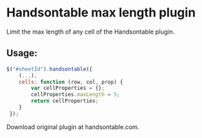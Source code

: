 Handsontable max length plugin
==============================

Limit the max length of any cell of the Handsontable plugin.

Usage:
------
```javascript
$("#sheetId").handsontable({
	(...),
	cells: function (row, col, prop) {
		var cellProperties = {};
		cellProperties.maxLength = 5;
		return cellProperties;
	}
 });
```

 Download original plugin at handsontable.com.
